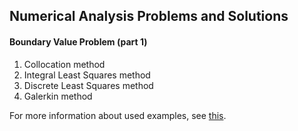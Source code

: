 ## Numerical Analysis Problems and Solutions

#### Boundary Value Problem (part 1)
1. Collocation method
2. Integral Least Squares method
3. Discrete Least Squares method 
4. Galerkin method

For more information about used examples, see [this](https://github.com/Papelbon/numerical-anal/blob/123dd50557cfdd6f23cef86462c8e68b977426b0/Boundary%20Value%20Problem%20(part%201)/main.f90#L3).
